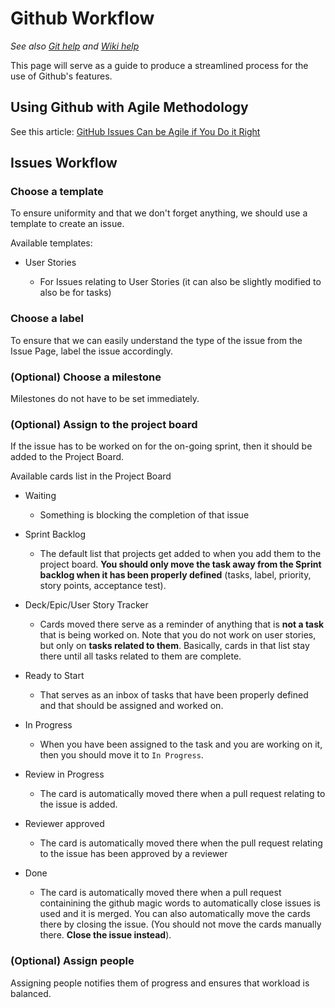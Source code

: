# Github Workflow

_See also [Git help](Git-Help) and [Wiki help](Wiki-Help)_

This page will serve as a guide to produce a streamlined process for the use of Github's features.

## Using Github with Agile Methodology

See this article: [GitHub Issues Can be Agile if You Do it Right](https://zube.io/blog/agile-project-management-workflow-for-github-issues/)

## Issues Workflow

### Choose a template

To ensure uniformity and that we don't forget anything, we should use a template to create an issue.

Available templates:

* User Stories
  
  * For Issues relating to User Stories (it can also be slightly modified to also be for tasks)

### Choose a label

To ensure that we can easily understand the type of the issue from the Issue Page, label the issue accordingly.

### (Optional) Choose a milestone

Milestones do not have to be set immediately.

### (Optional) Assign to the project board

If the issue has to be worked on for the on-going sprint, then it should be added to the Project Board.

Available cards list in the Project Board

* Waiting

  * Something is blocking the completion of that issue

* Sprint Backlog

  * The default list that projects get added to when you add them to the project board. **You should only move the task away from the Sprint backlog when it has been properly defined** (tasks, label, priority, story points, acceptance test).

* Deck/Epic/User Story Tracker

  * Cards moved there serve as a reminder of anything that is **not a task** that is being worked on. Note that you do not work on user stories, but only on **tasks related to them**. Basically, cards in that list stay there until all tasks related to them are complete.

* Ready to Start

  * That serves as an inbox of tasks that have been properly defined and that should be assigned and worked on.
  
* In Progress

  * When you have been assigned to the task and you are working on it, then you should move it to `In Progress`.

* Review in Progress

  * The card is automatically moved there when a pull request relating to the issue is added.

* Reviewer approved

  * The card is automatically moved there when the pull request relating to the issue has been approved by a reviewer

* Done

  * The card is automatically moved there when a pull request containining the github magic words to automatically close issues is used and it is merged. You can also automatically move the cards there by closing the issue. (You should not move the cards manually there. **Close the issue instead**).

### (Optional) Assign people

Assigning people notifies them of progress and ensures that workload is balanced.
